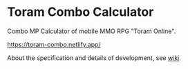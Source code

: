 # Toram Combo Calculator

Combo MP Calculator of mobile MMO RPG "Toram Online".

https://toram-combo.netlify.app/

About the specification and details of development, see [wiki](https://bitbucket.org/yukih/toram-combo/wiki/).
